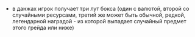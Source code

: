 ﻿- в данжах игрок получает три лут бокса (один с валютой, второй со случайными ресурсами, третий же может быть обычной, редкой, легендарной наградой - из которой выпадает случайный предмет этого грейда или ниже)